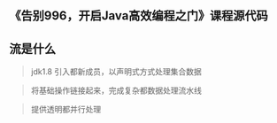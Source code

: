 ## 《告别996，开启Java高效编程之门》课程源代码

## 流是什么

> jdk1.8 引入都新成员，以声明式方式处理集合数据

> 将基础操作链接起来，完成复杂都数据处理流水线

> 提供透明都并行处理